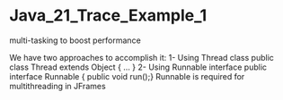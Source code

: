# Java_21_Trace_Example_1

multi-tasking to boost performance 

We have two approaches to accomplish it:
1- Using Thread class
  public class Thread extends Object { … }
2- Using Runnable interface
  public interface Runnable { public void run();}
  Runnable is required for multithreading in JFrames


